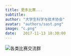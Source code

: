 ```yaml
---
title: 更多比赛...
subtitle:
author: "大学生科学与技术协会"
avatar: "authors/sast.png"
image: "c.png"
date:   2017-11-13 18:30:00
---
```



![各类比赛交流群](c.png)
